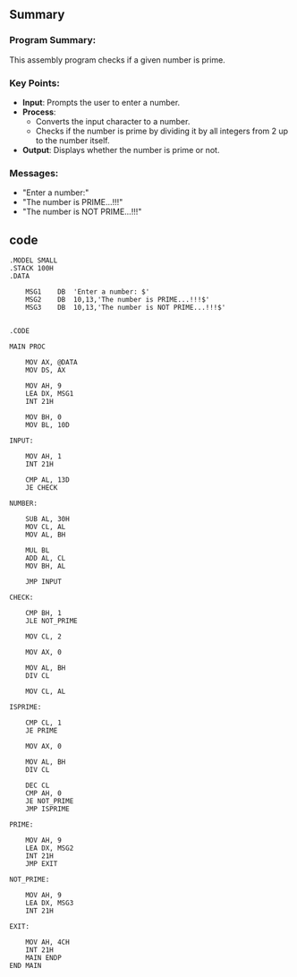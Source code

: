 ## Summary

### Program Summary:
This assembly program checks if a given number is prime.

### Key Points:
- **Input**: Prompts the user to enter a number.
- **Process**: 
  - Converts the input character to a number.
  - Checks if the number is prime by dividing it by all integers from 2 up to the number itself.
- **Output**: Displays whether the number is prime or not.

### Messages:
- "Enter a number:"
- "The number is PRIME...!!!"
- "The number is NOT PRIME...!!!"


## code

```
.MODEL SMALL
.STACK 100H
.DATA
    
    MSG1    DB  'Enter a number: $'
    MSG2    DB  10,13,'The number is PRIME...!!!$'
    MSG3    DB  10,13,'The number is NOT PRIME...!!!$'


.CODE

MAIN PROC
    
    MOV AX, @DATA
    MOV DS, AX
    
    MOV AH, 9
    LEA DX, MSG1    
    INT 21H
    
    MOV BH, 0               
    MOV BL, 10D                 

INPUT:

    MOV AH, 1
    INT 21H
    
    CMP AL, 13D             
    JE CHECK

NUMBER:
                            
    SUB AL, 30H             
    MOV CL, AL                  
    MOV AL, BH              
    
    MUL BL                  
    ADD AL, CL                  
    MOV BH, AL              
    
    JMP INPUT               
    
CHECK:
    
    CMP BH, 1               
    JLE NOT_PRIME               
    
    MOV CL, 2               
    
    MOV AX, 0               
    
    MOV AL, BH              
    DIV CL                      
    
    MOV CL, AL              
    
ISPRIME:
                            
    CMP CL, 1               
    JE PRIME                    
    
    MOV AX, 0               
    
    MOV AL, BH              
    DIV CL                      
    
    DEC CL                  
    CMP AH, 0                   
    JE NOT_PRIME                    
    JMP ISPRIME
                            
PRIME:  
  
    MOV AH, 9
    LEA DX, MSG2
    INT 21H
    JMP EXIT
    
NOT_PRIME:
    
    MOV AH, 9
    LEA DX, MSG3
    INT 21H
    
EXIT:
    
    MOV AH, 4CH
    INT 21H
    MAIN ENDP
END MAIN
    
    
```
